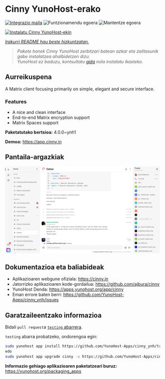 <!--
Ohart ongi: README hau automatikoki sortu da <https://github.com/YunoHost/apps/tree/master/tools/readme_generator>ri esker
EZ editatu eskuz.
-->

# Cinny YunoHost-erako

[![Integrazio maila](https://dash.yunohost.org/integration/cinny.svg)](https://ci-apps.yunohost.org/ci/apps/cinny/) ![Funtzionamendu egoera](https://ci-apps.yunohost.org/ci/badges/cinny.status.svg) ![Mantentze egoera](https://ci-apps.yunohost.org/ci/badges/cinny.maintain.svg)

[![Instalatu Cinny YunoHost-ekin](https://install-app.yunohost.org/install-with-yunohost.svg)](https://install-app.yunohost.org/?app=cinny)

*[Irakurri README hau beste hizkuntzatan.](./ALL_README.md)*

> *Pakete honek Cinny YunoHost zerbitzari batean azkar eta zailtasunik gabe instalatzea ahalbidetzen dizu.*  
> *YunoHost ez baduzu, kontsultatu [gida](https://yunohost.org/install) nola instalatu ikasteko.*

## Aurreikuspena

A Matrix client focusing primarily on simple, elegant and secure interface.

### Features

- A nice and clean interface
- End-to-end Matrix encryption support
- Matrix Spaces support


**Paketatutako bertsioa:** 4.0.0~ynh1

**Demoa:** <https://app.cinny.in>

## Pantaila-argazkiak

![Cinny(r)en pantaila-argazkia](./doc/screenshots/screenshot.png)

## Dokumentazioa eta baliabideak

- Aplikazioaren webgune ofiziala: <https://cinny.in>
- Jatorrizko aplikazioaren kode-gordailua: <https://github.com/ajbura/cinny>
- YunoHost Denda: <https://apps.yunohost.org/app/cinny>
- Eman errore baten berri: <https://github.com/YunoHost-Apps/cinny_ynh/issues>

## Garatzaileentzako informazioa

Bidali `pull request`a [`testing` abarrera](https://github.com/YunoHost-Apps/cinny_ynh/tree/testing).

`testing` abarra probatzeko, ondorengoa egin:

```bash
sudo yunohost app install https://github.com/YunoHost-Apps/cinny_ynh/tree/testing --debug
edo
sudo yunohost app upgrade cinny -u https://github.com/YunoHost-Apps/cinny_ynh/tree/testing --debug
```

**Informazio gehiago aplikazioaren paketatzeari buruz:** <https://yunohost.org/packaging_apps>
